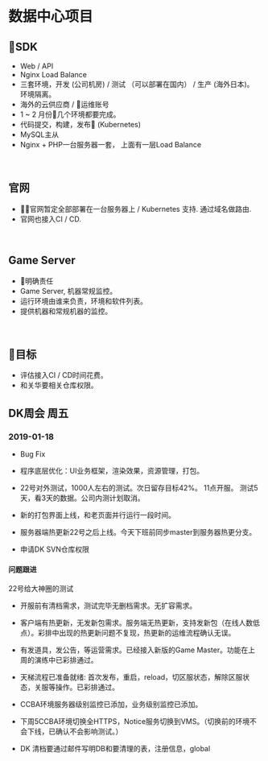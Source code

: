 # 数据中心项目

## SDK

* Web / API
* Nginx Load Balance
* 三套环境，开发 (公司机房) / 测试 （可以部署在国内） / 生产 (海外日本)。 环境隔离。
* 海外的云供应商 / 运维账号
* 1 ~ 2 月份几个环境都要完成。
* 代码提交，构建，发布 (Kubernetes)
* MySQL主从
* Nginx + PHP一台服务器一套， 上面有一层Load Balance

<br>

## 官网

* 官网暂定全部部署在一台服务器上 / Kubernetes 支持. 通过域名做路由. 
* 官网也接入CI / CD.

<br>

## Game Server

* 明确责任
* Game Server, 机器常规监控。
* 运行环境由谁来负责，环境和软件列表。
* 提供机器和常规机器的监控。

<br>

## 目标

* 评估接入CI / CD时间花费。
* 和关华要相关仓库权限。


## DK周会 周五

### 2019-01-18

* Bug Fix
* 程序底层优化：UI业务框架，渲染效果，资源管理，打包。
* 22号对外测试，1000人左右的测试。次日留存目标42%。 11点开服。 测试5天，看3天的数据。公司内测计划取消。 
* 新的打包界面上线，和老页面并行运行一段时间。
* 服务器端热更新22号之后上线。今天下班前同步master到服务器热更分支。

* 申请DK SVN仓库权限

#### 问题跟进

22号给大神圈的测试

* 开服前有清档需求，测试完毕无删档需求。无扩容需求。
* 客户端有热更新，无发新包需求。服务端无热更新，支持发新包（在线人数低点）。彩排中出现的热更新问题不复现，热更新的运维流程确认无误。
* 有发道具，发公告，等运营需求。已经接入新版的Game Master。功能在上周的演练中已彩排通过。
* 天梯流程已准备就绪: 首次发布，重启，reload，切区服状态，解除区服状态，关服等操作。已彩排通过。
* CCBA环境服务器级别监控已添加，业务级别监控已添加。
* 下周5CCBA环境切换全HTTPS，Notice服务切换到VMS。（切换前的环境不会下线，已确认不会影响测试。）


* DK 清档要通过邮件写明DB和要清理的表，注册信息，global
